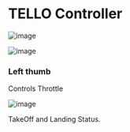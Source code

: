 # TELLO Controller

![image](https://github.com/ions29/cpp-reading-material/assets/127531384/90fe65b9-c3a9-4326-953b-ca88779e0b8d)



![image](https://github.com/ions29/cpp-reading-material/assets/127531384/9bc966f4-eaf9-423d-887c-53ab2a6a6cbe)


### Left thumb

Controls Throttle

![image](https://github.com/ions29/cpp-reading-material/assets/127531384/2d3dc17f-ead6-4b70-93bb-5f783f2acd70)



TakeOff and Landing Status.
